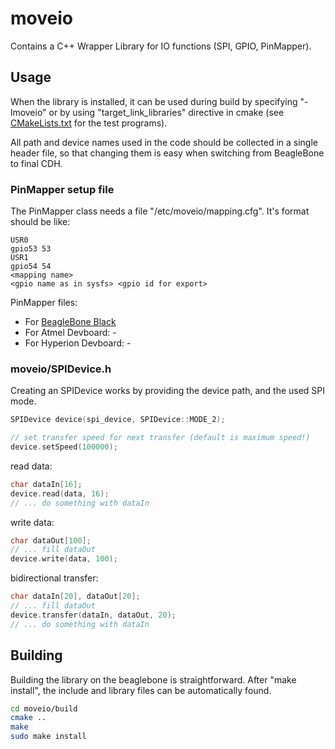 # moveio

Contains a C++ Wrapper Library for IO functions (SPI, GPIO, PinMapper).

## Usage

When the library is installed, it can be used during build by specifying "-lmoveio" or by using "target_link_libraries" directive in cmake (see [CMakeLists.txt](moveio/test/CMakeLists.txt) for the test programs).

All path and device names used in the code should be collected in a single header file, so that changing them is easy when switching from BeagleBone to final CDH.

### PinMapper setup file

The PinMapper class needs a file "/etc/moveio/mapping.cfg". It's format should be like:

```
USR0
gpio53 53
USR1
gpio54 54
<mapping name>
<gpio name as in sysfs> <gpio id for export>
```

PinMapper files:
* For [BeagleBone Black](mappings/beaglebone_mapping.cfg)
* For Atmel Devboard: -
* For Hyperion Devboard: -

### moveio/SPIDevice.h

Creating an SPIDevice works by providing the device path, and the used SPI mode.
```C++
SPIDevice device(spi_device, SPIDevice::MODE_2);

// set transfer speed for next transfer (default is maximum speed!)
device.setSpeed(100000);
```

read data:
```C++
char dataIn[16];
device.read(data, 16);
// ... do something with dataIn
```

write data:
```C++
char dataOut[100];
// ... fill dataOut
device.write(data, 100);
```

bidirectional transfer:
```C++
char dataIn[20], dataOut[20];
// ... fill dataOut
device.transfer(dataIn, dataOut, 20);
// ... do something with dataIn
```


## Building

Building the library on the beaglebone is straightforward. After "make install", the include and library files can be automatically found.

```bash
cd moveio/build
cmake ..
make
sudo make install
```
